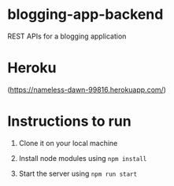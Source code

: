 # blogging-app-backend
REST APIs for a blogging application

# Heroku
(https://nameless-dawn-99816.herokuapp.com/)

# Instructions to run

1. Clone it on your local machine

2. Install node modules using `npm install`

3. Start the server using `npm run start`
